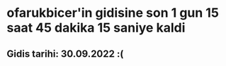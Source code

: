 # ofarukbicer'in gidisine son 1 gun 15 saat 45 dakika 15 saniye kaldi

## Gidis tarihi: 30.09.2022 :(